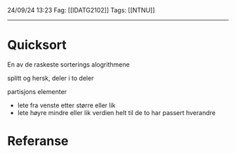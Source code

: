 24/09/24 13:23
Fag: [[IDATG2102]]
Tags: [[NTNU]]
___

# Quicksort
En av de raskeste sorterings alogrithmene

splitt og hersk, deler i to deler

partisjons elementer
- lete fra venste etter større eller lik
- lete høyre mindre eller lik verdien
helt til de to har passert hverandre




# Referanse
